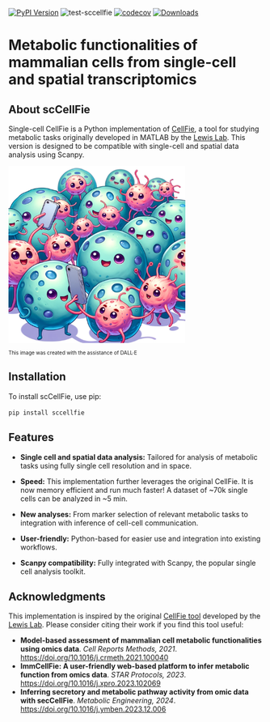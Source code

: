 [![PyPI Version][pb]][pypi]
![test-sccellfie](https://github.com/earmingol/scCellFie/actions/workflows/tests.yml/badge.svg)
[![codecov](https://codecov.io/gh/earmingol/scCellFie/graph/badge.svg?token=22NENAKNKI)](https://codecov.io/gh/earmingol/scCellFie)
[![Downloads](https://pepy.tech/badge/sccellfie/month)](https://pepy.tech/project/sccellfie)

[pb]: https://badge.fury.io/py/sccellfie.svg
[pypi]: https://pypi.org/project/sccellfie/

# Metabolic functionalities of mammalian cells from single-cell and spatial transcriptomics

## About scCellFie
Single-cell CellFie is a Python implementation of [CellFie](https://github.com/LewisLabUCSD/CellFie), a tool for studying metabolic tasks 
originally developed in MATLAB by the [Lewis Lab](https://lewislab.ucsd.edu/). This version is designed to be 
compatible with single-cell and spatial data analysis using Scanpy.


<img src="https://github.com/earmingol/scCellFie/blob/main/scCellFie-Logo.png?raw=true" width="350" height="350" alt="Logo" style="margin-right: 10px;">
<p style="font-size:10px;">This image was created with the assistance of DALL·E</p>

## Installation
To install scCellFie, use pip:

`pip install sccellfie`

## Features
- **Single cell and spatial data analysis:** Tailored for analysis of metabolic
tasks using fully single cell resolution and in space.

- **Speed:** This implementation further leverages the original CellFie. It is now memory
efficient and run much faster! A dataset of ~70k single cells can be analyzed in ~5 min.

- **New analyses:** From marker selection of relevant metabolic tasks to integration with
inference of cell-cell communication.

- **User-friendly:** Python-based for easier use and integration into existing workflows.

- **Scanpy compatibility:** Fully integrated with Scanpy, the popular single cell
analysis toolkit.

## Acknowledgments
This implementation is inspired by the original [CellFie tool](https://github.com/LewisLabUCSD/CellFie) developed by 
the [Lewis Lab](https://lewislab.ucsd.edu/). Please consider citing their work if you find this tool useful:

- **Model-based assessment of mammalian cell metabolic functionalities using omics data**.
*Cell Reports Methods, 2021*. https://doi.org/10.1016/j.crmeth.2021.100040
- **ImmCellFie: A user-friendly web-based platform to infer metabolic function from omics data**.
*STAR Protocols, 2023*. https://doi.org/10.1016/j.xpro.2023.102069
- **Inferring secretory and metabolic pathway activity from omic data with secCellFie**. 
*Metabolic Engineering, 2024*. https://doi.org/10.1016/j.ymben.2023.12.006